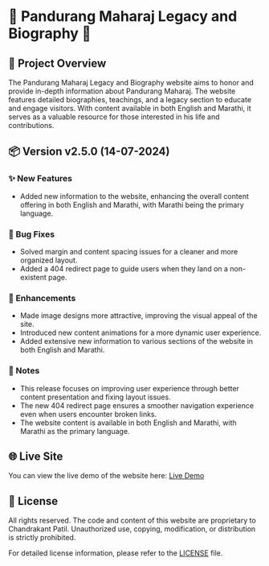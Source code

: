 # 🌟 Pandurang Maharaj Legacy and Biography 🌟

## 📝 Project Overview

The Pandurang Maharaj Legacy and Biography website aims to honor and provide in-depth information about Pandurang Maharaj. The website features detailed biographies, teachings, and a legacy section to educate and engage visitors. With content available in both English and Marathi, it serves as a valuable resource for those interested in his life and contributions.

## 📦 Version v2.5.0 (14-07-2024)

### ✨ New Features

- Added new information to the website, enhancing the overall content offering in both English and Marathi, with Marathi being the primary language.

### 🐛 Bug Fixes

- Solved margin and content spacing issues for a cleaner and more organized layout.
- Added a 404 redirect page to guide users when they land on a non-existent page.

### 🚀 Enhancements

- Made image designs more attractive, improving the visual appeal of the site.
- Introduced new content animations for a more dynamic user experience.
- Added extensive new information to various sections of the website in both English and Marathi.

### 📌 Notes

- This release focuses on improving user experience through better content presentation and fixing layout issues.
- The new 404 redirect page ensures a smoother navigation experience even when users encounter broken links.
- The website content is available in both English and Marathi, with Marathi as the primary language.

## 🌐 Live Site

You can view the live demo of the website here: [Live Demo](https://pandumaharaj.netlify.app/)

## 📝 License

All rights reserved. The code and content of this website are proprietary to Chandrakant Patil. Unauthorized use, copying, modification, or distribution is strictly prohibited.

For detailed license information, please refer to the [LICENSE](LICENSE.md) file.
